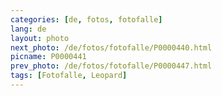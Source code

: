 ```yaml
---
categories: [de, fotos, fotofalle]
lang: de
layout: photo
next_photo: /de/fotos/fotofalle/P0000440.html
picname: P0000441
prev_photo: /de/fotos/fotofalle/P0000447.html
tags: [Fotofalle, Leopard]
---
```


